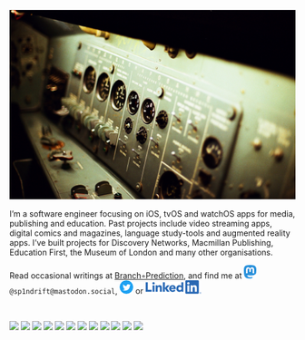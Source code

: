 ![Hero](images/sergey-svechnikov-189224-unsplash.jpg "Photo by Sergey Svechnikov on Unsplash")

I’m a software engineer focusing on iOS, tvOS and watchOS apps for media, publishing and education. Past projects include video streaming apps, digital comics and magazines, language study-tools and augmented reality apps. I’ve built projects for Discovery Networks, Macmillan Publishing, Education First, the Museum of London and many other organisations.

Read occasional writings at [Branch◦Prediction](https://rcharlton.github.io), and find me at [![Mastodon][mastodon-image]][mastodon-url] `@sp1ndrift@mastodon.social`, [![Twitter][twitter-image]][twitter-url] or [![LinkedIn][linkedin-image]][linkedin-url]

<br>

![](https://img.shields.io/badge/Xcode-informational?style=flat&logo=xcode&logoColor=white&color=1575F9)
![](https://img.shields.io/badge/Swift-informational?style=flat&logo=swift&logoColor=white&color=FA7343)
![](https://img.shields.io/badge/RxSwift-informational?style=flat&logo=reactivex&logoColor=white&color=B7178C)
![](https://img.shields.io/badge/Objective–C-informational?style=flat&logo=apple&logoColor=white)
![](https://img.shields.io/badge/AVFoundation-informational?style=flat&logo=apple&logoColor=white)
![](https://img.shields.io/badge/CoreData-informational?style=flat&logo=apple&logoColor=white)
![](https://img.shields.io/badge/Realm-informational?style=flat&logo=realm&logoColor=white&color=39477F)
![](https://img.shields.io/badge/OpenGL/ES-informational?style=flat&logo=opengl&logoColor=white&color=5586A4)
![](https://img.shields.io/badge/FreeWheel-informational?style=flat&color=3947aF)
![](https://img.shields.io/badge/Mux-informational?style=flat&color=FB2F5E)
![](https://img.shields.io/badge/C/C++-informational?style=flat&logo=C++&logoColor=white&color=00599C)
![](https://img.shields.io/badge/Boost-informational?style=flat&color=F7901E)

<!-- images -->

[mastodon-image]: /images/mastodon24.png (Mastodon icon)
[twitter-image]: /images/twitter24.png (Twitter icon)
[linkedin-image]: /images/linkedin24.png (LinkedIn icon)

<!-- links -->

[mastodon-url]: https://joinmastodon.org
[twitter-url]: https://twitter.com/robincharlton
[github-url]: https://github.com/rcharlton
[linkedin-url]: https://www.linkedin.com/in/robincharlton/

<!-- Resources -->

<!-- Icons: https://simpleicons.org/ -->
<!-- GitHub Stats: https://github.com/anuraghazra/github-readme-stats -->
<!-- Emojis: https://emojipedia.org/emoji/ -->
<!-- HTML Emojis: https://www.fileformat.info/index.htm -->
<!-- Shields: https://shields.io/ -->
<!-- Awesome GitHub Profile README: https://github.com/abhisheknaiidu/awesome-github-profile-readme -->

<!--
**rcharlton/rcharlton** is a ✨ _special_ ✨ repository because its `README.md` (this file) appears on your GitHub profile.

Here are some ideas to get you started:

- 🔭 I’m currently working on ...
- 🌱 I’m currently learning ...
- 👯 I’m looking to collaborate on ...
- 🤔 I’m looking for help with ...
- 💬 Ask me about ...
- 📫 How to reach me: ...
- 😄 Pronouns: ...
- ⚡ Fun fact: ...
-->
